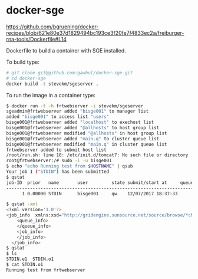 docker-sge
==========

https://github.com/bgruening/docker-recipes/blob/621e80e37d1829494bc193ce3f20fe7f4833ec2a/freiburger-rna-tools/Dockerfile#L14

Dockerfile to build a container with SGE installed.

To build type:

```bash
# git clone git@github.com:gawbul/docker-sge.git
# cd docker-sge
docker build -t stevekm/sgeserver .
```

To run the image in a container type:

```bash
$ docker run -t -h frtwebserver -i stevekm/sgeserver
sgeadmin@frtwebserver added "bisge001" to manager list
added "bisge001" to access list "users"
bisge001@frtwebserver added "localhost" to exechost list
bisge001@frtwebserver added "@allhosts" to host group list
bisge001@frtwebserver modified "@allhosts" in host group list
bisge001@frtwebserver added "main.q" to cluster queue list
bisge001@frtwebserver modified "main.q" in cluster queue list
frtwebserver added to submit host list
/root/run.sh: line 18: /etc/init.d/tomcat7: No such file or directory
root@frtwebserver:/# sudo -i -u bisge001
$ echo "echo Running test from $HOSTNAME" | qsub
Your job 1 ("STDIN") has been submitted
$ qstat
job-ID  prior   name       user         state submit/start at     queue                          slots ja-task-ID
-----------------------------------------------------------------------------------------------------------------
      1 0.00000 STDIN      bisge001     qw    12/07/2017 18:37:33                                    1

$ qstat -xml
<?xml version='1.0'?>
<job_info  xmlns:xsd="http://gridengine.sunsource.net/source/browse/*checkout*/gridengine/source/dist/util/resources/schemas/qstat/qstat.xsd?revision=1.11">
    <queue_info>
    </queue_info>
    <job_info>
    </job_info>
  </job_info>
$ qstat
$ ls
STDIN.e1  STDIN.o1
$ cat STDIN.o1
Running test from frtwebserver
```
